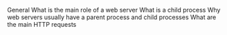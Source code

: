 General
What is the main role of a web server
What is a child process
Why web servers usually have a parent process and child processes
What are the main HTTP requests